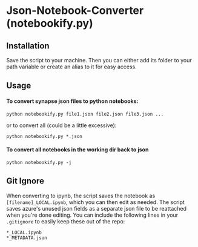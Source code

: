 # Json-Notebook-Converter (notebookify.py)

## Installation
Save the script to your machine. Then you can either add its folder to your path variable or create an alias to it for easy access.


## Usage

#### To convert synapse json files to python notebooks:

    python notebookify.py file1.json file2.json file3.json ...

or to convert all (could be a little excessive):

    python notebookify.py *.json


#### To convert all notebooks in the working dir back to json

    python notebookify.py -j
 
## Git Ignore
When converting to ipynb, the script saves the notebook as `[filename]_LOCAL.ipynb`, which you can then edit as needed. The script saves azure's unused json fields as a separate json file to be reattached when you're done editing. 
You can include the following lines in your `.gitignore` to easily keep these out of the repo:

    *_LOCAL.ipynb
    *_METADATA.json

